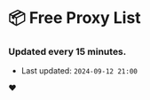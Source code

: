 # :package: Free Proxy List
### Updated every 15 minutes.

- Last updated: `2024-09-12 21:00`

:heart:
